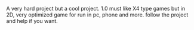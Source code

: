 A very hard project but a cool project. 1.0 must like X4 type games but in 2D, very optimized game for run in pc, phone and more. follow the project and help if you want.
